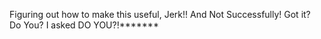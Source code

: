 Figuring out how to make this useful, Jerk!! And Not Successfully! Got it? Do You? I asked DO YOU?!*******

